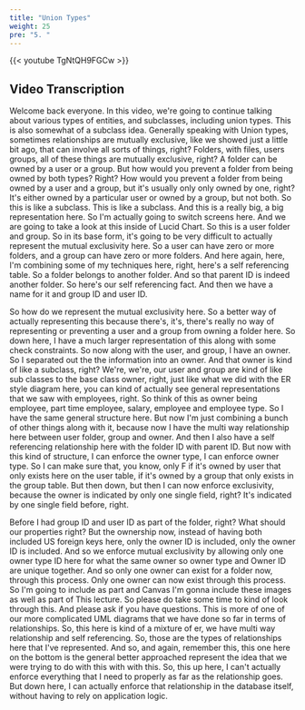 ```yaml
---
title: "Union Types"
weight: 25
pre: "5. "
---
```


{{< youtube TgNtQH9FGCw >}}

## Video Transcription

Welcome back everyone. In this video, we're going to continue talking about various types of entities, and subclasses, including union types. This is also somewhat of a subclass idea. Generally speaking with Union types, sometimes relationships are mutually exclusive, like we showed just a little bit ago, that can involve all sorts of things, right? Folders, with files, users groups, all of these things are mutually exclusive, right? A folder can be owned by a user or a group. But how would you prevent a folder from being owned by both types? Right? How would you prevent a folder from being owned by a user and a group, but it's usually only only owned by one, right? It's either owned by a particular user or owned by a group, but not both. So this is like a subclass. This is like a subclass. And this is a really big, a big representation here. So I'm actually going to switch screens here. And we are going to take a look at this inside of Lucid Chart. So this is a user folder and group. So in its base form, it's going to be very difficult to actually represent the mutual exclusivity here. So a user can have zero or more folders, and a group can have zero or more folders. And here again, here, I'm combining some of my techniques here, right, here's a self referencing table. So a folder belongs to another folder. And so that parent ID is indeed another folder. So here's our self referencing fact. And then we have a name for it and group ID and user ID. 

So how do we represent the mutual exclusivity here. So a better way of actually representing this because there's, it's, there's really no way of representing or preventing a user and a group from owning a folder here. So down here, I have a much larger representation of this along with some check constraints. So now along with the user, and group, I have an owner. So I separated out the the information into an owner. And that owner is kind of like a subclass, right? We're, we're, our user and group are kind of like sub classes to the base class owner, right, just like what we did with the ER style diagram here, you can kind of actually see general representations that we saw with employees, right. So think of this as owner being employee, part time employee, salary, employee and employee type. So I have the same general structure here. But now I'm just combining a bunch of other things along with it, because now I have the multi way relationship here between user folder, group and owner. And then I also have a self referencing relationship here with the folder ID with parent ID. But now with this kind of structure, I can enforce the owner type, I can enforce owner type. So I can make sure that, you know, only F if it's owned by user that only exists here on the user table, if it's owned by a group that only exists in the group table. But then down, but then I can now enforce exclusivity, because the owner is indicated by only one single field, right? It's indicated by one single field before, right. 

Before I had group ID and user ID as part of the folder, right? What should our properties right? But the ownership now, instead of having both included US foreign keys here, only the owner ID is included, only the owner ID is included. And so we enforce mutual exclusivity by allowing only one owner type ID here for what the same owner so owner type and Owner ID are unique together. And so only one owner can exist for a folder now, through this process. Only one owner can now exist through this process. So I'm going to include as part and Canvas I'm gonna include these images as well as part of This lecture. So please do take some time to kind of look through this. And please ask if you have questions. This is more of one of our more complicated UML diagrams that we have done so far in terms of relationships. So, this here is kind of a mixture of er, we have multi way relationship and self referencing. So, those are the types of relationships here that I've represented. And so, and again, remember this, this one here on the bottom is the general better approached represent the idea that we were trying to do with this with with this. So, this up here, I can't actually enforce everything that I need to properly as far as the relationship goes. But down here, I can actually enforce that relationship in the database itself, without having to rely on application logic.